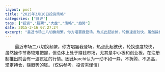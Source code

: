 ```yaml
---
layout: post
title: "2015年3月16日投资策略"
categories: ["日评"]
tags: ["投资","股票","大盘","策略","趋势"]
date: 2015-3-16 07:27:24
excerpt: "最近市场二八切换频繁，你方唱罢我登场，热点此起彼伏，轮换速度较快，虽然操作节奏较难把握，但总体上处于……"
---
```

&nbsp;&nbsp;&nbsp;&nbsp;&nbsp;&nbsp;&nbsp;&nbsp;最近市场二八切换频繁，你方唱罢我登场，热点此起彼伏，轮换速度较快，虽然操作节奏较难把握，但总体上处于赚钱市场，尤其是中小板和创业板，在注册制推出前会有一波疯狂的行情。因此karchi认为一动不如一静，不折腾、不追高，坚定持仓，赚趋势的钱。（仅供参考，投资需谨慎）
